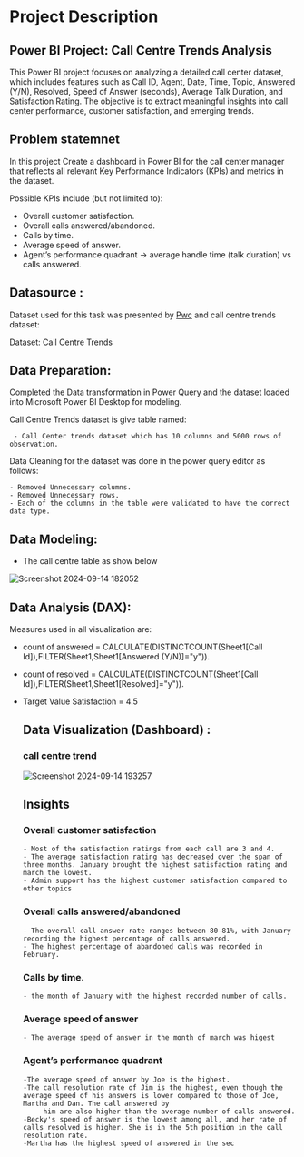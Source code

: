 # Project Description

## Power BI Project: Call Centre Trends Analysis
This Power BI project focuses on analyzing a detailed call center dataset, which includes features such as Call ID, Agent, Date, Time, Topic, Answered (Y/N), Resolved, Speed of Answer (seconds), Average Talk Duration, and Satisfaction Rating. The objective is to extract meaningful insights into call center performance, customer satisfaction, and emerging trends.

## Problem statemnet 
In this project Create a dashboard in Power BI for the call center manager that reflects all relevant Key Performance Indicators (KPIs) and metrics in the dataset.

Possible KPIs include (but not limited to):

- Overall customer satisfaction.
- Overall calls answered/abandoned.
- Calls by time.
- Average speed of answer.
- Agent’s performance quadrant -> average handle time (talk duration) vs calls answered.

## Datasource :
  Dataset used for this task was presented by [Pwc](https://www.pwc.in/) and call centre trends dataset:

  Dataset: Call Centre Trends

## Data Preparation:
   Completed the Data transformation in Power Query and the dataset loaded into Microsoft Power BI Desktop for modeling.

   Call Centre Trends dataset is give table named:

     - Call Center trends dataset which has 10 columns and 5000 rows of observation.

   Data Cleaning for the dataset was done in the power query editor as follows:

    - Removed Unnecessary columns.
    - Removed Unnecessary rows.
    - Each of the columns in the table were validated to have the correct data type.

## Data Modeling:

- The call centre table as show below

![Screenshot 2024-09-14 182052](https://github.com/user-attachments/assets/8b6bc3f1-5455-4c8d-94c4-7e49bc07515c)



## Data Analysis (DAX):

Measures used in all visualization are:

- count  of answered = CALCULATE(DISTINCTCOUNT(Sheet1[Call Id]),FILTER(Sheet1,Sheet1[Answered (Y/N)]="y")).
- count  of resolved = CALCULATE(DISTINCTCOUNT(Sheet1[Call Id]),FILTER(Sheet1,Sheet1[Resolved]="y")).
- Target Value Satisfaction = 4.5

  ## Data Visualization (Dashboard) :
  ###                                         call centre trend

  ![Screenshot 2024-09-14 193257](https://github.com/user-attachments/assets/021f5229-9d3f-44da-ba38-78b2f7d8a213)


  ## Insights
  ### Overall customer satisfaction

      - Most of the satisfaction ratings from each call are 3 and 4.
      - The average satisfaction rating has decreased over the span of three months. January brought the highest satisfaction rating and march the lowest.
      - Admin support has the highest customer satisfaction compared to other topics

  ### Overall calls answered/abandoned

      - The overall call answer rate ranges between 80-81%, with January recording the highest percentage of calls answered.
      - The highest percentage of abandoned calls was recorded in February.

  ### Calls by time.
      - the month of January with the highest recorded number of calls.

  ### Average speed of answer
      - The average speed of answer in the month of march was higest

   ### Agent’s performance quadrant 

      -The average speed of answer by Joe is the highest.
      -The call resolution rate of Jim is the highest, even though the average speed of his answers is lower compared to those of Joe, Martha and Dan. The call answered by  
           him are also higher than the average number of calls answered.
      -Becky's speed of answer is the lowest among all, and her rate of calls resolved is higher. She is in the 5th position in the call resolution rate.
      -Martha has the highest speed of answered in the sec








  

  

